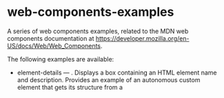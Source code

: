 # web-components-examples
A series of web components examples, related to the MDN web components documentation at https://developer.mozilla.org/en-US/docs/Web/Web_Components.

The following examples are available:

* element-details — <element-details>. Displays a box containing an HTML element name and description. Provides an example of an autonomous custom element that gets its structure from a <template> element (that also has its own styling defined), and also contains <slot> elements populated at runtime.
* expanding-list-web-component — <ul is="expanding-list">. Creates an unordered list with expandable/collapsible children. Provides an example of a customized built-in element (the class inherits from HTMLUListElement rather than HTMLElement).
* popup-info-box-web-component — <popup-info img="" text="">. Creates an info icon that when focused displays a popup info box. Provides an example of an autonomous custom element that takes information from its attributes, and defines structure and basic style in an attached shadow DOM.
* word-count-web-component — <word-count>. When added to an element, counts all the words inside that element and displays them inside an attached shadow DOM. It also contains an interval that periodically updates the word count as it changes. Provides an example of a customized built-in element (the class inherits from HTMLParagraphElement rather than HTMLElement).
